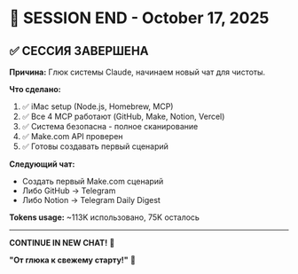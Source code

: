 # 📍 SESSION END - October 17, 2025

## ✅ СЕССИЯ ЗАВЕРШЕНА

**Причина:** Глюк системы Claude, начинаем новый чат для чистоты.

**Что сделано:**
1. ✅ iMac setup (Node.js, Homebrew, MCP)
2. ✅ Все 4 MCP работают (GitHub, Make, Notion, Vercel)
3. ✅ Система безопасна - полное сканирование
4. ✅ Make.com API проверен
5. ✅ Готовы создавать первый сценарий

**Следующий чат:**
- Создать первый Make.com сценарий
- Либо GitHub → Telegram
- Либо Notion → Telegram Daily Digest

**Tokens usage:** ~113K использовано, 75K осталось

---

**CONTINUE IN NEW CHAT!** 🚀

**"От глюка к свежему старту!"** 💪